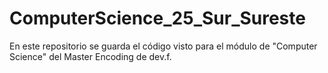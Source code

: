 # ComputerScience_25_Sur_Sureste
En este repositorio se guarda el código visto para el módulo de "Computer Science" del Master Encoding de dev.f.
